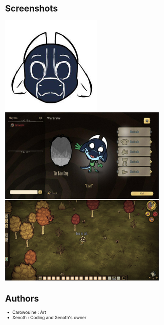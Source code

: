 # Screenshots
![Xenoth's Head - WIP](xenoth_head_sketching.jpg)
![Screenshot Menu - WIP](screenshot_menu.jpg)
![InGame Screenshot](screenshot_ingame.jpg)
# Authors
* Carowouine : Art
* Xenoth : Coding and Xenoth's owner
